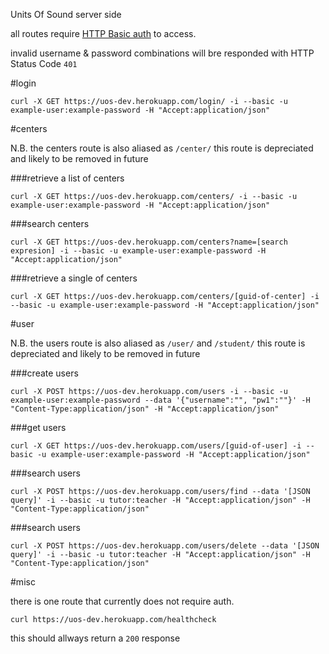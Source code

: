 Units Of Sound server side

all routes require [HTTP Basic auth](http://en.wikipedia.org/wiki/Basic_access_authentication) to access.

invalid username & password combinations will bre responded with HTTP Status Code `401`

#login

```
curl -X GET https://uos-dev.herokuapp.com/login/ -i --basic -u example-user:example-password -H "Accept:application/json"
```

#centers

N.B. the centers route is also aliased as `/center/` this route is depreciated and likely to be removed in future

###retrieve a list of centers

```
curl -X GET https://uos-dev.herokuapp.com/centers/ -i --basic -u example-user:example-password -H "Accept:application/json"
```

###search centers

```
curl -X GET https://uos-dev.herokuapp.com/centers?name=[search expresion] -i --basic -u example-user:example-password -H "Accept:application/json"
```


###retrieve a single of centers

```
curl -X GET https://uos-dev.herokuapp.com/centers/[guid-of-center] -i --basic -u example-user:example-password -H "Accept:application/json"
```
#user

N.B. the users route is also aliased as `/user/` and `/student/` this route is depreciated and likely to be removed in future

###create users

```
curl -X POST https://uos-dev.herokuapp.com/users -i --basic -u example-user:example-password --data '{"username":"", "pw1":""}' -H "Content-Type:application/json" -H "Accept:application/json"
```

###get users

```
curl -X GET https://uos-dev.herokuapp.com/users/[guid-of-user] -i --basic -u example-user:example-password -H "Accept:application/json"
```

###search users

```
curl -X POST https://uos-dev.herokuapp.com/users/find --data '[JSON query]' -i --basic -u tutor:teacher -H "Accept:application/json" -H "Content-Type:application/json"
```

###search users

```
curl -X POST https://uos-dev.herokuapp.com/users/delete --data '[JSON query]' -i --basic -u tutor:teacher -H "Accept:application/json" -H "Content-Type:application/json"
```


#misc

there is one route that currently does not require auth.

`curl https://uos-dev.herokuapp.com/healthcheck`

this should allways return a `200` response